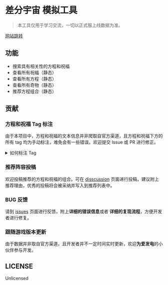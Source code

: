# 差分宇宙 模拟工具

> 本工具仅用于学习交流，一切以正式服上线数据为准。

[网站跳转](https://du.widcard.win)

## 功能

- 搜索具有相关性的方程和祝福
- 查看所有祝福（静态）
- 查看所有方程（静态）
- 查看所有奇物（静态）
- 推荐方程组合（静态）

## 贡献

### 方程和祝福 Tag 标注

由于本项目中，方程和祝福的文本信息并非爬取自官方渠道，且方程和祝福下方的所有 tag 均为手动标注，难免会有一些错误。欢迎提交 Issue 或 PR 进行修正。

<details>
<summary>如何标注 Tag</summary>

1. 所有 tag 信息在 `src/libs/du/constants.ts` 中，以 `GainType` 这个枚举类来表示，下方的 `GAIN_MAP` 有中文标注，注意不要占用 120-150 的位置，这些是用于标注命途的。~~希望不要吐槽我英语差~~
2. 所有祝福的信息存储在 `src/libs/du/blessings.ts` 中，`rel` 属性表示相关的 tag，在该列表中添加或修改 `GainType.<X>` 即可完成 tag 的标注。
3. 所有方程的信息存储在 `src/libs/du/equations.ts` 中，`rel` 属性表示相关的 tag，在该列表中添加或修改 `GainType.<X>` 即可完成 tag 的标注。~~我到后来才知道方程应该翻译成 formula，不高兴改了~~
</details>

### 推荐阵容投稿

欢迎投稿推荐的方程和祝福的组合。可在 [disscussion](https://github.com/widcardw/hsr-du-tools/discussions) 页面进行投稿，建议附上推荐理由，优秀的投稿将会被采纳并写入到推荐列表中。

### BUG 反馈

请到 [issues](https://github.com/widcardw/hsr-du-tools/issues) 页面进行反馈，附上**详细的错误信息**或者
**详细的复现流程**，方便开发者进行修复。

### 跟随游戏版本更新

由于数据并非取自官方渠道，且开发者并不一定时间实时更新，欢迎**为爱发电**的小伙伴参与开发。

## LICENSE

Unlicensed
